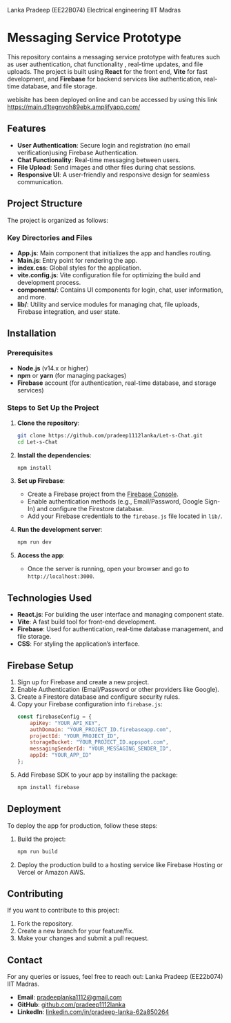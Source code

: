 Lanka Pradeep (EE22B074)
Electrical engineering
IIT Madras

# Messaging Service Prototype

This repository contains a messaging service prototype with features such as user authentication, chat functionality , real-time updates, and file uploads. The project is built using **React** for the front end, **Vite** for fast development, and **Firebase** for backend services like authentication, real-time database, and file storage.

webisite has been deployed online and can be accessed by using this link https://main.d1tegnvoh89ebk.amplifyapp.com/
## Features

- **User Authentication**: Secure login and registration (no email verification)using Firebase Authentication.
- **Chat Functionality**: Real-time messaging between users.
- **File Upload**: Send images and other files during chat sessions.
- **Responsive UI**: A user-friendly and responsive design for seamless communication.

## Project Structure

The project is organized as follows:


### Key Directories and Files

- **App.js**: Main component that initializes the app and handles routing.
- **Main.js**: Entry point for rendering the app.
- **index.css**: Global styles for the application.
- **vite.config.js**: Vite configuration file for optimizing the build and development process.
- **components/**: Contains UI components for login, chat, user information, and more.
- **lib/**: Utility and service modules for managing chat, file uploads, Firebase integration, and user state.

## Installation

### Prerequisites

- **Node.js** (v14.x or higher)
- **npm** or **yarn** (for managing packages)
- **Firebase** account (for authentication, real-time database, and storage services)

### Steps to Set Up the Project

1. **Clone the repository**:
    ```bash
    git clone https://github.com/pradeep1112lanka/Let-s-Chat.git
    cd Let-s-Chat
    ```

2. **Install the dependencies**:
    ```bash
    npm install
    ```

3. **Set up Firebase**:
    - Create a Firebase project from the [Firebase Console](https://console.firebase.google.com/).
    - Enable authentication methods (e.g., Email/Password, Google Sign-In) and configure the Firestore database.
    - Add your Firebase credentials to the `firebase.js` file located in `lib/`.

4. **Run the development server**:
    ```bash
    npm run dev
    ```

5. **Access the app**:
    - Once the server is running, open your browser and go to `http://localhost:3000`.

## Technologies Used

- **React.js**: For building the user interface and managing component state.
- **Vite**: A fast build tool for front-end development.
- **Firebase**: Used for authentication, real-time database management, and file storage.
- **CSS**: For styling the application’s interface.

## Firebase Setup

1. Sign up for Firebase and create a new project.
2. Enable Authentication (Email/Password or other providers like Google).
3. Create a Firestore database and configure security rules.
4. Copy your Firebase configuration into `firebase.js`:
    ```javascript
    const firebaseConfig = {
        apiKey: "YOUR_API_KEY",
        authDomain: "YOUR_PROJECT_ID.firebaseapp.com",
        projectId: "YOUR_PROJECT_ID",
        storageBucket: "YOUR_PROJECT_ID.appspot.com",
        messagingSenderId: "YOUR_MESSAGING_SENDER_ID",
        appId: "YOUR_APP_ID"
    };
    ```
5. Add Firebase SDK to your app by installing the package:
    ```bash
    npm install firebase
    ```

## Deployment

To deploy the app for production, follow these steps:

1. Build the project:
    ```bash
    npm run build
    ```

2. Deploy the production build to a hosting service like Firebase Hosting or Vercel or Amazon AWS.

## Contributing

If you want to contribute to this project:

1. Fork the repository.
2. Create a new branch for your feature/fix.
3. Make your changes and submit a pull request.

## Contact

For any queries or issues, feel free to reach out:
Lanka Pradeep (EE22b074) IIT Madras.
- **Email**: [pradeeplanka1112@gmail.com](mailto:pradeeplanka1112@gmail.com)
- **GitHub**: [github.com/pradeep1112lanka](https://github.com/pradeep1112lanka)
- **LinkedIn**: [linkedin.com/in/pradeep-lanka-62a850264](https://www.linkedin.com/in/pradeep-lanka-62a850264)

